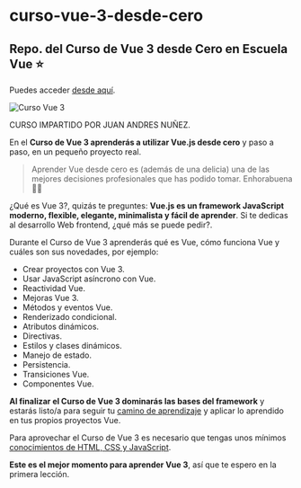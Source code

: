 # curso-vue-3-desde-cero
Repo. del Curso de Vue 3 desde Cero en Escuela Vue ⭐️
---

Puedes acceder [desde aquí](https://www.escuelavue.es/cursos/curso-vue-3-desde-cero/).

![Curso Vue 3](https://a.storyblok.com/f/87002/1280x720/18667defa9/curso-vue-3-desde-cero.jpg)

CURSO IMPARTIDO POR JUAN ANDRES NUÑEZ.

En el **Curso de Vue 3 aprenderás a utilizar Vue.js desde cero** y paso a paso, en un pequeño proyecto real.

> Aprender Vue desde cero es (además de una delicia) una de las mejores decisiones profesionales que has podido tomar. Enhorabuena 👏🏻

¿Qué es Vue 3?, quizás te preguntes: **Vue.js es un framework JavaScript moderno, flexible, elegante, minimalista y fácil de aprender**. Si te dedicas al desarrollo Web frontend, ¿qué más se puede pedir?.

Durante el Curso de Vue 3 aprenderás qué es Vue, cómo funciona Vue y cuáles son sus novedades, por ejemplo:

* Crear proyectos con Vue 3.
* Usar JavaScript asíncrono con Vue.
* Reactividad Vue.
* Mejoras Vue 3.
* Métodos y eventos Vue.
* Renderizado condicional.
* Atributos dinámicos.
* Directivas.
* Estilos y clases dinámicos.
* Manejo de estado.
* Persistencia.
* Transiciones Vue.
* Componentes Vue.

**Al finalizar el Curso de Vue 3 dominarás las bases del framework** y estarás listo/a para seguir tu [camino de aprendizaje](/como-aprender-vue/) y aplicar lo aprendido en tus propios proyectos Vue.

Para aprovechar el Curso de Vue 3 es necesario que tengas unos mínimos [conocimientos de HTML, CSS y JavaScript](/como-aprender-vue/).

**Este es el mejor momento para aprender Vue 3**, así que te espero en la primera lección.
